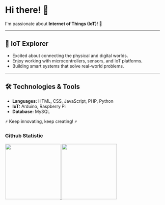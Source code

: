 # Hi there! 👋

I'm passionate about **Internet of Things (IoT)**! 🚀

---

## 🔗 IoT Explorer
- Excited about connecting the physical and digital worlds.
- Enjoy working with microcontrollers, sensors, and IoT platforms.
- Building smart systems that solve real-world problems.

---

## 🛠️ Technologies & Tools
- **Languages:** HTML, CSS, JavaScript, PHP, Python
- **IoT:** Arduino, Raspberry Pi
- **Database:** MySQL

⚡ Keep innovating, keep creating! ⚡

### Github Statistic
<p align="left">
<a href="https://github.com/firmansys-code">
  <img height="180em" src="https://github-readme-stats-eight-theta.vercel.app/api?username=penuliscode&show_icons=true&theme=algolia&include_all_commits=true&count_private=true"/>
  <img height="180em" src="https://github-readme-stats-eight-theta.vercel.app/api/top-langs/?username=firmansys-code&layout=compact&layout=compact&theme=algolia"/>
</a>
</p>
<!--
**firmansys-code/firmansys-code** is a ✨ _special_ ✨ repository because its `README.md` (this file) appears on your GitHub profile.

Here are some ideas to get you started:

- 🔭 I’m currently working on ...
- 🌱 I’m currently learning ...
- 👯 I’m looking to collaborate on ...
- 🤔 I’m looking for help with ...
- 💬 Ask me about ...
- 📫 How to reach me: ...
- 😄 Pronouns: ...
- ⚡ Fun fact: ...
-->
